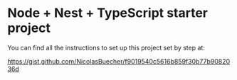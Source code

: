 # Node + Nest + TypeScript starter project

You can find all the instructions to set up this project set by step at:

https://gist.github.com/NicolasBuecher/f9019540c5616b859f30b77b9082036d
